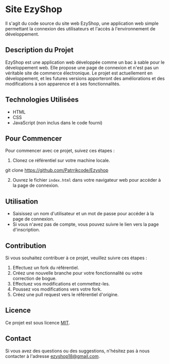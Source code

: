 
# Site EzyShop

Il s'agit du code source du site web EzyShop, une application web simple permettant la connexion des utilisateurs et l'accès à l'environnement de développement.

## Description du Projet

EzyShop est une application web développée comme un bac à sable pour le développement web. Elle propose une page de connexion et n'est pas un véritable site de commerce électronique. Le projet est actuellement en développement, et les futures versions apporteront des améliorations et des modifications à son apparence et à ses fonctionnalités.

## Technologies Utilisées

- HTML
- CSS
- JavaScript (non inclus dans le code fourni)

## Pour Commencer

Pour commencer avec ce projet, suivez ces étapes :

1. Clonez ce référentiel sur votre machine locale.


git clone https://github.com/Patrrikcode/Ezyshop

2. Ouvrez le fichier `index.html` dans votre navigateur web pour accéder à la page de connexion.

## Utilisation

- Saisissez un nom d'utilisateur et un mot de passe pour accéder à la page de connexion.
- Si vous n'avez pas de compte, vous pouvez suivre le lien vers la page d'inscription.

## Contribution

Si vous souhaitez contribuer à ce projet, veuillez suivre ces étapes :

1. Effectuez un fork du référentiel.
2. Créez une nouvelle branche pour votre fonctionnalité ou votre correction de bogue.
3. Effectuez vos modifications et commettez-les.
4. Poussez vos modifications vers votre fork.
5. Créez une pull request vers le référentiel d'origine.

## Licence

Ce projet est sous licence [MIT](LICENSE).
 
## Contact

Si vous avez des questions ou des suggestions, n'hésitez pas à nous contacter à l'adresse ezyshop18@gmail.com.

